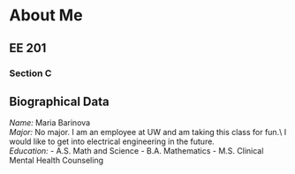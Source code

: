 # About Me
## EE 201
### Section C 

**Biographical Data**
---
*Name:* Maria Barinova \
*Major:* No major. I am an employee at UW and am taking this class for fun.\ 
I would like to get into electrical engineering in the future. \
*Education:* - A.S. Math and Science -  B.A. Mathematics -  M.S. Clinical Mental Health Counseling
